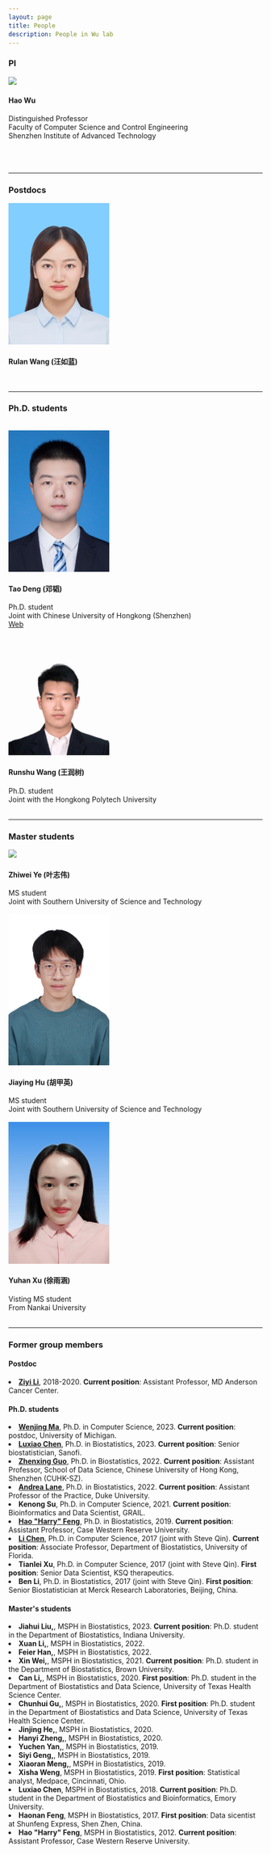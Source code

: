 ```yaml
---
layout: page
title: People
description: People in Wu lab
---
```


<div class="container">

<h3>PI</h3>
<div class="row-fluid">

  <div class="span2">
	<img src="../assets/pics/wu_small.jpg" width="200" /><br />
  </div>
  
  <div class="span5">
   <h4>Hao Wu</h4>
   Distinguished Professor<br />
   Faculty of Computer Science and Control Engineering<br />
   Shenzhen Institute of Advanced Technology<br /><br /><br /><br />
   </div>

</div>
<hr />

<h3>Postdocs</h3>
<!-- Rulan Wang -->
<div class="row-fluid">

  <div class="span2">
    <img src="../assets/pics/WangRulan.jpg" width="200" /><br />
  </div>

  <div class="span5">
    <h4> Rulan Wang (汪如蓝) </h4>
  </div>
</div>
<br>

<hr />
<h3>Ph.D. students</h3>
<br />

<!-- Tao Deng -->
<div class="row-fluid">

  <div class="span2">
    <img src="../assets/pics/DengTao.jpg" width="200" /><br />
  </div>

  <div class="span5">
    <h4> Tao Deng (邓韬) </h4>
    Ph.D. student<br />
    Joint with Chinese University of Hongkong (Shenzhen)<br />
  </div>
   <a href="https://torydeng.github.io/">Web</a>
</div>
<br><br><br>



<!-- Runshu Wang -->
<div class="row-fluid">
  <div class="span2">
    <img src="../assets/pics/WangRunshu.jpg" width="200" /><br />
  </div>

  <div class="span5">
    <h4>Runshu Wang (王润树)</h4>
    Ph.D. student<br />
    Joint with the Hongkong Polytech University<br/>
  </div>

</div>
<br>


<hr />

<h3>Master students</h3>
<!-- Zhiwei Ye -->
<div class="row-fluid">
  <div class="span2">
    <img src="../assets/pics/YeZhiweijpg" width="200" /><br />
  </div>

  <div class="span5">
    <h4>Zhiwei Ye (叶志伟)</h4>
    MS student<br />
    Joint with Southern University of Science and Technology<br/>
  </div>

</div>
<br>

<!-- Hu Jiaying -->
<div class="row-fluid">
  <div class="span2">
    <img src="../assets/pics/HuJiaying.jpg" width="200" /><br />
  </div>

  <div class="span5">
    <h4>Jiaying Hu (胡甲英)</h4>
    MS student<br />
    Joint with Southern University of Science and Technology <br/>
  </div>

</div>
<br>

<!-- Yuhan Xu -->
<div class="row-fluid">
  <div class="span2">
    <img src="../assets/pics/XuYuhan.jpg" width="200" /><br />
  </div>

  <div class="span5">
    <h4>Yuhan Xu (徐雨涵)</h4>
    Visting MS student<br />
    From Nankai University<br/>
  </div>

</div>
<br>


<hr />

<h3> Former group members </h3>

<h4> Postdoc </h4>
<li> <a href="https://sites.google.com/site/ziyiliemory"><strong>Ziyi Li</strong></a>, 2018-2020. 
<strong>Current position</strong>:
Assistant Professor, MD Anderson Cancer Center. 

<h4> Ph.D. students </h4>

<li><a href="https://marvinquiet.github.io/"><strong>Wenjing Ma</strong></a>, Ph.D. in Computer Science, 2023. <strong>Current position</strong>: postdoc, University of Michigan.
<li><a href="https://marvinquiet.github.io/"><strong>Luxiao Chen</strong></a>, Ph.D. in Biostatistics, 2023. <strong>Current position</strong>: Senior biostatistician, Sanofi.
<li><a href="http://zhenxingguo.org"><strong>Zhenxing Guo</strong></a>, Ph.D. in Biostatistics, 2022. <strong>Current position</strong>: Assistant Professor, School of Data Science, Chinese University of Hong Kong, Shenzhen (CUHK-SZ).
<li><a href="https://anlane611.github.io"><strong>Andrea Lane</strong></a>, Ph.D. in Biostatistics, 2022. <strong>Current position</strong>: Assistant Professor of the Practice, Duke University. 
<li><strong>Kenong Su</strong>, Ph.D. in Computer Science, 2021. <strong>Current position</strong>: Bioinformatics and Data Scientist, GRAIL. 
<li><a href="https://hfenglab.org"><strong>Hao "Harry" Feng</strong></a>, Ph.D. in Biostatistics, 2019. <strong>Current position</strong>: Assistant Professor, Case Western Reserve University. 
<li><a href="https://lichen-lab.github.io"><strong>Li Chen</strong></a>, 
Ph.D. in Computer Science, 2017 (joint with Steve Qin). 
<strong>Current position</strong>: Associate Professor, Department of Biostatistics, University of Florida. 
<li><strong>Tianlei Xu</strong>, Ph.D. in Computer Science, 2017 (joint with Steve Qin). 
<strong> First position</strong>: Senior Data Scientist, KSQ therapeutics. 
<li><strong>Ben Li</strong>, Ph.D. in  Biostatistics, 2017 (joint with Steve Qin). 
<strong>First position</strong>: Senior Biostatistician at Merck Research Laboratories, Beijing, China.

<h4> Master's students </h4>
<li> <strong> Jiahui Liu,</strong>, MSPH in Biostatistics, 2023. <strong>Current position</strong>: Ph.D. student in the Department of Biostatistics, Indiana University.
<li> <strong> Xuan Li,</strong>, MSPH in Biostatistics, 2022. 
<li> <strong> Feier Han,</strong>, MSPH in Biostatistics, 2022. 
<li> <strong> Xin Wei,</strong>, MSPH in Biostatistics, 2021. 
<strong>Current position</strong>: Ph.D. student in the Department of Biostatistics, Brown University.
<li> <strong> Can Li,</strong>, MSPH in Biostatistics, 2020. 
<strong> First position</strong>: Ph.D. student in the Department of Biostatistics and Data Science, University of Texas Health Science Center.
<li> <strong> Chunhui Gu,</strong>, MSPH in Biostatistics, 2020. 
<strong> First position</strong>: Ph.D. student in the Department of Biostatistics and Data Science, University of Texas Health Science Center.
<li> <strong> Jinjing He,</strong>, MSPH in Biostatistics, 2020. 
<li> <strong> Hanyi Zheng,</strong>, MSPH in Biostatistics, 2020. 
<li> <strong>Yuchen Yan,</strong>, MSPH in Biostatistics, 2019. 
<li> <strong>Siyi Geng,</strong>, MSPH in Biostatistics, 2019. 
<li> <strong>Xiaoran Meng,</strong>, MSPH in Biostatistics, 2019. 
<li> <strong>Xisha Weng</strong>, MSPH in Biostatistics, 2019. 
<strong> First position</strong>: Statistical analyst, Medpace, Cincinnati, Ohio.
<li> <strong>Luxiao Chen</strong>, MSPH in Biostatistics, 2018. 
<strong>Current position</strong>: Ph.D. student in the Department of Biostatistics and Bioinformatics, Emory University. 
<li> <strong>Haonan Feng</strong>, MSPH in Biostatistics, 2017. 
<strong> First position</strong>: Data sicentist at Shunfeng Express, Shen Zhen, China. 
<li> <strong>Hao "Harry" Feng</strong>, MSPH in Biostatistics, 2012. <strong>Current position</strong>: Assistant Professor, Case Western Reserve University.
